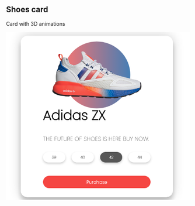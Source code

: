 ## Shoes card
Card with 3D animations

![ima](https://github.com/andreshurtadoo/Shoes-3D/blob/master/imgShoes.png)

